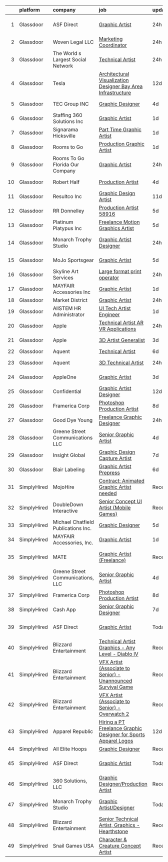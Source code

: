 

|    | platform    | company                             | job                                                                                                                                                                                                                                                                                                                                                                                                                                                                                                                                                                                                                                                                                                                                                                                                                                                                                                                                                                                                                                                                                                                                                                                                                                                                                                                                                                      | update_time   | location        |
|---:|:------------|:------------------------------------|:-------------------------------------------------------------------------------------------------------------------------------------------------------------------------------------------------------------------------------------------------------------------------------------------------------------------------------------------------------------------------------------------------------------------------------------------------------------------------------------------------------------------------------------------------------------------------------------------------------------------------------------------------------------------------------------------------------------------------------------------------------------------------------------------------------------------------------------------------------------------------------------------------------------------------------------------------------------------------------------------------------------------------------------------------------------------------------------------------------------------------------------------------------------------------------------------------------------------------------------------------------------------------------------------------------------------------------------------------------------------------|:--------------|:----------------|
|  1 | Glassdoor   | ASF Direct                          | [Graphic Artist](https://www.glassdoor.com/partner/jobListing.htm?pos=105&ao=1110586&s=58&guid=00000183a6fec9e684b46da9268ff0d1&src=GD_JOB_AD&t=SR&vt=w&ea=1&cs=1_3dfaecd9&cb=1664954059569&jobListingId=1008183899001&cpc=663B5FE45D73772E&jrtk=3-0-1gejftigkj47r801-1gejftih8ghr2800-70c8fcde6f4b5a01--6NYlbfkN0B3WUMrqpVxQr7h284cQhtpV-mfLRJNlRd-4gVisIvsnOA0jOtHIurJj5AaT-uMdxMfPQwIEGX3yk7rFwU7OrVG0r1TmF-jrhGMPc6sd_PYbloGRCbreJN6QjCiHohsKgin-8evedDqjWx-2lVxB-bw5Mlte1wIC6_tJDHaEaWpechvMQCPppZtUw15fbk4Kpsy3ZD57_lQCW52t27t1RBpxrFnTIPRzIpOgLC-qU5gvEpEcrRe5A7w28Krlv_JsfiqTpZz59o0bHnFtRhCzGRre346mhFj-2w-jlOXir1xnHEm4PK6V7m3Mqi7GJaT-y1FK1K-p5yN5LSpB2zoIZ7d4zVXk9ECKO4-z70OBiRphYk5IMaUkEPkXimWP6TP7NjqO2B8-EEJBKnFkgV0xBmMiUdvDRzXP6Qr5qS7wMnkTpuE5UPfHSotRFU4wAXajgmsBmc4Tl2RkMaVFFIdUukI58dKsAePty48pTm-_ngugOpwHWLTKbXAjLmuoXRygqtTxXsb_VAW8g%3D%3D)                                                                                                                                                                                                                                                                                                                                                                                                                                                                                                    | 24h           | San Antonio, TX |
|  2 | Glassdoor   | Woven Legal  LLC                    | [Marketing Coordinator](https://www.glassdoor.com/partner/jobListing.htm?pos=125&ao=1110586&s=58&guid=00000183a6fec9e684b46da9268ff0d1&src=GD_JOB_AD&t=SR&vt=w&ea=1&cs=1_05e25bd0&cb=1664954059572&jobListingId=1008183883059&cpc=F5E96E35A1725171&jrtk=3-0-1gejftigkj47r801-1gejftih8ghr2800-df4b14a9f8ee02f6--6NYlbfkN0Cqey_52ZX9mDlCjhT_7KbBsdfdf19mP3RucWvabxTDZ_qFyaxpAgp1nkIVNUxWnv1lfHPQGzGl5DogKLjBa7cdbp9C-WDOpA7v5JoQjbCVdxKJx2L201Wasg0gsU11GMkwlET3CIIIcvutvt1vyYLjpja709lVDdRL4ehZdJ3VRYMDhvkTPwJr_GDmf0ocyWPD0ZpoYpv1AzHr3xKp8x2jEzxM0_9kWzHVDzLDuvUAAvQRxPL5MXZBL5W8ybw6WvBWxsbWRCH3mPu_XP_cPepMey6gwocHbqgv4luzoWWPyTfuAjZGsUuoEOH9wiZy1J-pZV1b-dY1IkWzVX5IBdwnml0TdnTcNyQCRX9ajEhyMWQIMrYCiGTVHf30y6tgoMEZuPmi89N-2XbRfKydIIDmz-QmkpJInl2xoirNUV5oxHHOsbECdzheIWu1bpzu0XshHoXBx6VcyGH5dtAXj6YaEKBm_SuX5b1gdQVAF-Ms_vQuHA82kxssGXmHuWewBiU9W_BPRKm-1Q%3D%3D)                                                                                                                                                                                                                                                                                                                                                                                                                                                                                             | 24h           | Remote          |
|  3 | Glassdoor   | The World s Largest Social Network  | [Technical Artist](https://www.glassdoor.com/partner/jobListing.htm?pos=122&ao=1110586&s=58&guid=00000183a6fec9e684b46da9268ff0d1&src=GD_JOB_AD&t=SR&vt=w&ea=1&cs=1_0c6fdaf7&cb=1664954059571&jobListingId=1008184893862&cpc=C891152315FA1AD8&jrtk=3-0-1gejftigkj47r801-1gejftih8ghr2800-e766271ad53c66a9--6NYlbfkN0DSgjPPcnEdvoK3uuxfISLALE6pB1FR7YSHOr_tSg5_QGIhoz_2VqUepdcKLBLI_zQShar7STHCa5T2pCEF04L5_cA1jEOPmhMBNRgWaV63LG64z0BgXmLkod-WeVhN0-QshWNPts4qD4v0z9ZCgjgy_7H5nZZlBDGqh7xZWVnG9iWUf5YD5XCmi2t2uSU5mHV0UmPUmoweWUzM8EFND4b9AAXRhglYrOy0qfwvMLfNmFAbfJbA5lfmkz_bXDJKhAVTPfQLT9_xkw9qzXSDcOP45OdfNh4Ccj6-mZTBNZTdmBY5OfbTxcJJwRiBoZnkTIXN0dHNk4n0jjtbIaXWH-G7GATsItuDIyAPiUHlTSjT9t4WTF_bHCtrMakKPuYCQqyMw2s0ZC9bcciv-rp_FHyuxCNxSbLkltgqLiYGdxhdauttyWPSZA04C-SrMHHQ5_wZgeH5TKZyaVygNAvz9TQswEyi1Mk753g4ZFDDnlqulrYICLyrZds3GpKLmwHgROBkt_4uSGgrTrZEy54kkQLUo9lQdP9MNJmuMPt9Yx-4G-tD0IXZJS1nVXAu06wLfxTgHqdpFuQWmRyZvy8wi33TdXYZ1X36V8o%3D)                                                                                                                                                                                                                                                                                                                                                                                                                | 24h           | San Diego, CA   |
|  4 | Glassdoor   | Tesla                               | [Architectural Visualization Designer  Bay Area Infrastructure](https://www.glassdoor.com/partner/jobListing.htm?pos=123&ao=1110586&s=58&guid=00000183a6fec9e684b46da9268ff0d1&src=GD_JOB_AD&t=SR&vt=w&cs=1_ce6d7884&cb=1664954059571&jobListingId=1008157424103&cpc=9908D8D4413DBB8A&jrtk=3-0-1gejftigkj47r801-1gejftih8ghr2800-c00e3ce54c079d87--6NYlbfkN0BkX03mv_qGbDFMol2YHqLRvzzvm2LmpzMO_FcYL_FtJlnJTzsjtFTdelRG5HbGrIfKuF7l_SRluDws8697LYRRPx4MMFF7B7pwyjHfCpqmLzDqtWZBv9sBU-l4VTomUZzFVEn3FD13pc01LVCjOXxofHXMT-b-Wgq_cKBdsuUzgpMuWoGRhGtiOoikzdh5aklKLmDfshEYQN1qIRaf-x67W8GpZcTiJlVzHDblkDFgcaXppoZBKlHA2B7xmxungURa9UemfuhyzG-ieKYDXxdPar4K7Bh_uJqRKhZsoUEvzRH1vTYloTYCz1K5BJqnm6Y5QZOp70gszkR5xzeb-Fby-MY1A2gqfP9DiXIg7Dsq27uor0oVxZCH-Ik_3jxhtTbkTxXgMWbdyasM4T5_g9vRM2BPJ1TloWO4WAEzjCnhpyFYdslhGtdVTLreDBnZlZDFnJGsMLqUW9obI2rfj6x7UOhIEPG1sdyqehNUuFupaS0wgwUSrfcYswb5D5hoYzFy5B7P6aRI5oPrQJikDdBFhXL_gdpXG9o%3D)                                                                                                                                                                                                                                                                                                                                                                                                                                        | 12d           | Fremont, CA     |
|  5 | Glassdoor   | TEC Group INC                       | [Graphic Designer](https://www.glassdoor.com/partner/jobListing.htm?pos=129&ao=1110586&s=58&guid=00000183a6fec9e684b46da9268ff0d1&src=GD_JOB_AD&t=SR&vt=w&ea=1&cs=1_99033775&cb=1664954059572&jobListingId=1008175110136&cpc=6FC5BA77C9A4CD78&jrtk=3-0-1gejftigkj47r801-1gejftih8ghr2800-167c92cd2bd71817--6NYlbfkN0B8vS6bc36DTHGspma0udV7AmwBIJajZEXkYJEux8KgPmqjBA99AH3tqvDFkChi23cMefmQLGy8bTdH3XAIf3S0qdeDrrKlE42T3xE8KNwQYv7TKuhjwrjzGFtarrlifvo1BLzWG4pjj0zftSiFVnqYlxxZh2U1SpdB9H57yT8mmP1uu3nUnt05Wu7Kd3UCULUyPwxGP73p7UnaY8uy2WhwcjjBt8VYsJksYSKko-9x78Z7T3AHwGFcs1Y7TLOXQ2odCLGrSt3Qm5IGrco6Pghr5WGFC_uVPpVBEN6yLTVNGjqK8Zv1uN3CDkbCFmLVU7TM52Ag46P29Aw-f6xNACvDlFWtoAdyKww03gAVAURljRnIw2EXdhAevqbx1baqWPS3tj4v8nEq3GlR6Wx1ZsPgvk0G8N1_ixDYTrNLpFmNhl6IORlUNzcD-VfAgq2EANWGl45EiCmVnjWOKuu45lmNiI9Z4t9N8U-uUmuh3qk9yaDU5-BVdxBnPzpJOa37C3zST_p0wJvtYw%3D%3D)                                                                                                                                                                                                                                                                                                                                                                                                                                                                                                  | 4d            | Fontana, CA     |
|  6 | Glassdoor   | Staffing 360 Solutions  Inc         | [Graphic Artist](https://www.glassdoor.com/partner/jobListing.htm?pos=117&ao=1110586&s=58&guid=00000183a6fec9e684b46da9268ff0d1&src=GD_JOB_AD&t=SR&vt=w&ea=1&cs=1_a5d9d454&cb=1664954059570&jobListingId=1008181301631&cpc=84DBBAA61F05C438&jrtk=3-0-1gejftigkj47r801-1gejftih8ghr2800-22076cfbb541df4d--6NYlbfkN0D2oPcu62nCOEusvX-PkQ72CJmgvRX8N0x0rMs1pP2tocRvMJyW1-lfB7fZ229z6PIUZSdOvVjw8zyioggcLcdSSoIRdFpQKITBIqQfk-spD3xO_4pbX7XbK6lITXeRHKwnzWgJu_Qa0X7IDEi1xvkG6TxGjCgN4kovgP6qoVDpLvvIZczsgV5yMT8SZDrjRUzPWDMjTAMXzoV3aqrYLoMc09mWtkCalHgFYZeB2nY7K5eHIVLp3hUWj17V-zCT3mttL2cg7ym7kIjmMeAVWbNyXlI4zPtG4JChn_aFM53BIqCtAjVPUkSU9ShrhPim0rH1bcF1n_qlwJsbOvI8dO1zViSRylsURWhMs7SLNnSLkzrXZJNVUkH1HdqykQD207efWnNugAFmqwQOp7J8oiE__z82_FIgXJsac3vGAng5IPxO2XACU7rMLE5Igy1JNCI1Fns46gwHQ8xlSzsFd5W2fdfUyTyDL2h06uQWnA4VcAvKhQGiGs4DXIZvtXsSEkIn9liJF6FHE_l8Yzjrclbd)                                                                                                                                                                                                                                                                                                                                                                                                                                                                                                | 1d            | Lincoln, RI     |
|  7 | Glassdoor   | Signarama Hicksville                | [Part Time Graphic Artist](https://www.glassdoor.com/partner/jobListing.htm?pos=102&ao=1110586&s=58&guid=00000183a6fec9e684b46da9268ff0d1&src=GD_JOB_AD&t=SR&vt=w&ea=1&cs=1_2f7e90e8&cb=1664954059568&jobListingId=1008181016074&cpc=F583A5AE0DDDFE3A&jrtk=3-0-1gejftigkj47r801-1gejftih8ghr2800-3d3d56c3bb8cead4--6NYlbfkN0Bo5RQ7tV9DiW7-j9DnWDY0GBuCBJ1F5ZnXztx0fSyiUc0KGsXPg7QBUdYcByTsUGHy2L_bb92-MMvkG9cKEWaOodkTD9C6Drsux-EZta2KIY0bDPlTZDhCoELpPNvD9E0hUqatgOQegjjltGf2xU9BDccPVth7flE1VPPcGTubwqp-X38xt6t_z2xL4Vic-rn5wj_s9N1u8Nmax0emi-B6h2u9_BjfqAHaQIZFddA71obxy4JlCNQt9UzG_TmivIggBHgX5rAaCW3Jn0u56mWubl3YElaT_cxnJTXUgpRMQKrgF70hNFuSh_2Xrqzc-rGi38uW-lRRSEqAJRDuMgVQxVsd0EAE58Q9FDSVua1GHwD-0cfIhGfte6CCqoa1ygh1dMS4eMMoIlNRQ_pwMvv3jXm-GcpF3kGj_hp8KCZ1sNGw-Q8CALzw0xfVg1H-XtiVXchNAHjnQtjQ7hV9rU1ED3OVkCXkJJ8m-qMHVyUcMJZExaS3-SwZC5otKUHtb3q3xJCDoObL0w%3D%3D)                                                                                                                                                                                                                                                                                                                                                                                                                                                                                          | 1d            | Hicksville, NY  |
|  8 | Glassdoor   | Rooms to Go                         | [Production Graphic Artist](https://www.glassdoor.com/partner/jobListing.htm?pos=120&ao=1110586&s=58&guid=00000183a6fec9e684b46da9268ff0d1&src=GD_JOB_AD&t=SR&vt=w&ea=1&cs=1_d6789eda&cb=1664954059571&jobListingId=1008181093755&cpc=C4A69CCDBB3B9599&jrtk=3-0-1gejftigkj47r801-1gejftih8ghr2800-3a28332281fac719--6NYlbfkN0DQkrWslipYdAKKBYyyAy12PZe5Qif844XZvzAwxKbcyIRxhdHaqMzJraSVoY3LdvZ_AhdkhesWRT7PqjuNncnk7yl6KMhiqvu0DegT9Mwqrw3cBZqu3yT6HlVub3RtYptzg9J4dJxOKeRv585h5OgYBoNZtb-cUegSclZ443sySExb_pD6M-TthLwcXWSRwMbL9uG6CuXIxiTsrTkkD4aw3wYeU-IelCCdP7BSQVZKH2oXD1HqggH2fNt2--_sOYjql2YpOkmwmrWQJnPiVZPlUMr5oFdVpVyUJbZ8w-dli6QHGDdf1TNs7CnbMWXiF8-mFaZkEDhfZSIR2sjta6M_S2Hk1LOGTp1Iq9ws0Sjb_p-i5r1KMqLIFdO7RwEUTttRlmKlAljpXEdoPZjOA-iwPu3Lo96mpxIYy3U8_H64n_61mSUIv3PkEH-R2xd2yw7ftpFUnFhC5CSC049t8nKaXFrUzPD90fkd6FFnVxcwPWh-G3cP3IY3G39gxn5Z6cVY68FZZqjDmUSjzoTk0iheYIVQg1rk96g2IYpS48uOy_TFgLRvapRV)                                                                                                                                                                                                                                                                                                                                                                                                                                                     | 1d            | Arlington, TX   |
|  9 | Glassdoor   | Rooms To Go Florida   Our Company   | [Graphic Artist](https://www.glassdoor.com/partner/jobListing.htm?pos=113&ao=1110586&s=58&guid=00000183a6fec9e684b46da9268ff0d1&src=GD_JOB_AD&t=SR&vt=w&ea=1&cs=1_50a252f1&cb=1664954059570&jobListingId=1008183021809&cpc=9908D8D4413DBB8A&jrtk=3-0-1gejftigkj47r801-1gejftih8ghr2800-01fed1dcf552319b--6NYlbfkN0DSHxNU07szfoBn0O0zD08xi_z2Ox9vX6eLXGJ8uVi1TRodfPqz19IYUbV9mCuayObzhu3NlnGe67EfbSdUfVU6nV-purYSdgjJR52-8YxC9kgKN0tX_flhC2FOjkvkhJxdx4lTPKYHvRmGYgCd2oAEMnFclUrGjqoB6G23TXG99IATySl0wprhHd4UWn9F9GLlbYcxs7TQpAyHZKiVkkgGPCF2VR4OSJp59HGIoDsAA8xSjqfOTgz27kkoeSyc0gA82-Bl2ikM7uBIVLV6A2EiPTs8pJWNxiaSaxu0YgUYzOk57DrV0HkkviduzpYSbJ8K0HEDkiNiuy2pP4o7ZZXT42TP9oQKYfO5BGaPM9WGHc_uVbtgvXngyXlyPk44RZZu1qeHjq-qO615hHyHg3ar5TgsiM8q_vOX9wZThKnz3LuYfnDXS5QwUvRMJmWQ_DorjRhk0sq2nCYP0xjVum-rAAHMT2JuIWE77CIsSfS0DxcoD14qdrm3ml5MrNRcNGB9E7FNpW3HhElKdh96WZBm)                                                                                                                                                                                                                                                                                                                                                                                                                                                                                                | 24h           | Arlington, TX   |
| 10 | Glassdoor   | Robert Half                         | [Production Artist](https://www.glassdoor.com/partner/jobListing.htm?pos=127&ao=1110586&s=58&guid=00000183a6fec9e684b46da9268ff0d1&src=GD_JOB_AD&t=SR&vt=w&ea=1&cs=1_aab47ae1&cb=1664954059572&jobListingId=1008174960427&cpc=3DB599BF2F4828F0&jrtk=3-0-1gejftigkj47r801-1gejftih8ghr2800-d41d3ebc8835de54--6NYlbfkN0CpzDdaQkua3np5pkmj49lKioZwmwxQ-yx5plwbYmV_M2CLBDBrPEXoXkIUtnH_BUdWURduWc5yCUj4mYIULKBOdS30AUZdje_R0dcO31KPexb85VsfSZfqLLZ1F7VW4DYKyNm5_WiFQs6f3xnSMgxidliHo2nBV_PLDmkfGFybXfLP3k1rjcgT8HytdZCmMq8exqEtnTAf3vBeeooaMB4GL_MfuHYpriQIUQla0Hd98SorH5rqlQN5TtNoVvFHaIHMMIO13xLEK2B3eqz3o2YdZ3f74icvhiu1BurbK0t-NCyFWh5TRTmpWUIrMcsBKPBqozD5jM8EgSARO7hjM2NIKYoq-ZsjwnKLz5LKJkImiEumWqNa4g4JumlJ5JYFMmKp13IoAO-13mWLoIyC3oF5yZihsLBja18Kizwbv_0WKDIFV9DUcUIH8YttsPWxgoZ9ffYLIK-ni1uD84fjrNE4oH3jqpcoQ7jcE4iSDx4WzIzB7JfyonooCvEblRa4Tl5uPFyXK9lJBM0AYPoJf8SP0b2b475rBQ4pbwzZxtXUROUZHQyzuhz3irRx7Ex3r1M%3D)                                                                                                                                                                                                                                                                                                                                                                                                                                               | 4d            | Burlington, NC  |
| 11 | Glassdoor   | Resultco  Inc                       | [Graphic Design Artist](https://www.glassdoor.com/partner/jobListing.htm?pos=103&ao=1110586&s=58&guid=00000183a6fec9e684b46da9268ff0d1&src=GD_JOB_AD&t=SR&vt=w&ea=1&cs=1_1c65121f&cb=1664954059568&jobListingId=1008158763572&cpc=786328B4A40DC555&jrtk=3-0-1gejftigkj47r801-1gejftih8ghr2800-15b7f6576225facb--6NYlbfkN0DeQGf4AmRrHPxvCZ-7rfCoEZ6TCTj4B1dx3K1REUlgSnB9core8ecicae8SUtyUdSKiVld7nMtvRBR897SQfY4gVUnjHmtnEbSlX65Z2vGizsHrr6BI2qCNxJWbO9sLBnePA7D67Oqowp0gDkhbVv2OfwZYTj-wcoae2h487PkkJpYT7VofTqiKpnJhjuMLYqOWNWVRjVfeKBBV-mUVeN92VNVgMOW-lON-dzkLlD114_xlpBsfk4ioCrjHAIbPQhgfHC7yJww0KT96TzcC5eCoxu9tcm6VF54zCsLQV7RuP1axMWQFjI0q1y4amhFxFxq4GzHALIoBbkiL-WvEsRly3cuXMHSRmYEsUYBIuuwngy6U-P_NtHmBq7Iv3-9sz4cc4i9WbAbOJrJwt0YQ-InSWDwI-fuW9jrVdmBpBn4ZlhpqA-13tbKO0hammwCqYXSZAiX9vLlIpbnTTCiP3BY55ikPJlKBY42igA1yCy2zQrUmI6pVEO47h_hbGNKuRkpKhlTO3srKQijdSzng01H)                                                                                                                                                                                                                                                                                                                                                                                                                                                                                         | 11d           | Novi, MI        |
| 12 | Glassdoor   | RR Donnelley                        | [Production Artist   58916](https://www.glassdoor.com/partner/jobListing.htm?pos=121&ao=1110586&s=58&guid=00000183a6fec9e684b46da9268ff0d1&src=GD_JOB_AD&t=SR&vt=w&ea=1&cs=1_ee9da689&cb=1664954059571&jobListingId=1008171589945&cpc=56C4EA4A1A191A49&jrtk=3-0-1gejftigkj47r801-1gejftih8ghr2800-14b40de6b16644d9--6NYlbfkN0AD6XRjWzGsYkgq3cP_nmG8Ct3d_1eRbAqPP9NkOlY20LIafsXd39kZCKTtq2QNTOXeCfxNm7I1tvuLohw5tekycXEm8bbs9E8AkgQP5fHA50tNmXTVIqt9uMKLfQnN8emmnRPc5vy0F3fIuExCvuu2tKpfqzAwY_FZOB9YYMjUl2YDLymGbVSWoNVzMkrxy810NjF0XyfD_v_lQJVhgXXvWE_CRxowT-jB-VXMR5SZSyvmGBpLX7LFR8UaxptZvpkc6Tq9fRNcDA2oBpS5-6-obPQ8Ndx1WXUFTXn0zu1uvASOhGf7YtgZJ-VCsozlEAsXmQASu8ioqpqi3THQNhpmifqFcV1t3g1VE9rE106in37O2veN-3vUww_9Yv_zSCEceHTAyftQAYWf_NTLtiocsQDN0IYd6fbMuGj1kP0BR9AJdxWLbp2VVNtBmPPyE9Q6hL-427KNGEd8ZaxqVNz8xziDAlDQcCtEzWjko5yEw-65HAgfjkfBZ-4ADWlMaHhNXhFXgH4VLg%3D%3D)                                                                                                                                                                                                                                                                                                                                                                                                                                                                                         | 5d            | Southfield, MI  |
| 13 | Glassdoor   | Platinum Platypus Inc               | [Freelance Motion Graphics Artist](https://www.glassdoor.com/partner/jobListing.htm?pos=107&ao=1110586&s=58&guid=00000183a6fec9e684b46da9268ff0d1&src=GD_JOB_AD&t=SR&vt=w&ea=1&cs=1_2845fd76&cb=1664954059569&jobListingId=1008171047992&cpc=83630893E902B957&jrtk=3-0-1gejftigkj47r801-1gejftih8ghr2800-4e579694eb9d841e--6NYlbfkN0ChNQrbBQP-yodhqf6oFdODMgFeboQaGB94W3mDVh_v5x-hYDho02ZcVcPtC89B2HXFnmbOmiCLo-qlftHgzMlQxafYUzi-3pa-D1nRc8TrIKwMVnzL_1tqqjq9jt0dkvTmLSLm_VOvdTPmOCP7k5KC8o04Cw788A2QpWSb1OR_vHsma6G30YGMOjImRijYKEwIpxeAaxiQceIaeR2Pg_stGo5MFXPG5k7iRs38odx2JzGgvDkMHAUQcWBQKgszK73pjlkm_eqlCaJHklGvY59lsAa5Gaye_gOf3HVwnhz8YGS0w6eXPIoXaLqpbDOfBMIO6Dl_6n6lE2w2dBJk7Dd2aGvmaXT17LCOkK_u8lacZ6_9QAWnojtvG-lwX1XLW7Gp8dEL0tWm8gcnW3WadDcC0qvX1pV-UkE99mUqQCkCnBiBEjDVK0LsCuoEF3f-qTZzAWDa1MNCCTeB1StMMU4yldI6JBBPBKsAyv9MS7QvqnsSom6d5KBsmLg0lJ_miovxAUm-ov48jHqjGiv5pQri)                                                                                                                                                                                                                                                                                                                                                                                                                                                                              | 5d            | Bethpage, NY    |
| 14 | Glassdoor   | Monarch Trophy Studio               | [Graphic Artist Designer](https://www.glassdoor.com/partner/jobListing.htm?pos=114&ao=1110586&s=58&guid=00000183a6fec9e684b46da9268ff0d1&src=GD_JOB_AD&t=SR&vt=w&ea=1&cs=1_224dd8c3&cb=1664954059570&jobListingId=1008183420318&cpc=632C08DE5A4EA969&jrtk=3-0-1gejftigkj47r801-1gejftih8ghr2800-2d639dbe47735f02--6NYlbfkN0CtwOkgDuej6vPfWODMxjOIyNEohQmdYMppGq8y8dOpBv5VZEYPHRjtvMlb6aCqC1U-xHFijszQJz2WLqRnnDhfaBYUVlPPfVvrEcS7WFCh3iUItyIepOLuX7abEQcdgSzx1O3v3oTvVFNf3RoDVC2VmLV_tT3N7LtUrVf-cBNYMPxsInTCG2SG9zHTw2Eh7eJWGujvH_SbNieOjjTSR06BsHrXihbrEcRs1uCC58LpNJpjIRqdiPeQ7CtsqV2AaYF81LXU2FtnaJDU2BftbaS73w8ga072bTpQ3xe7Wxw69rd45HV_okUjxVL1CGbTwddJtuoP-fkOtchqjtacCCeSgU-sWOF9Ze-STcyonaeLF7qUbvOfYbfNQ-NPIo_ndCrD6TCMqw3RYq6ouxAt6Kd6spt-_mmuf7TImHZgozRwV4wPSLTB3pkfqFCBwKa9IAhhn-qGKctr1uVyL6X5J0IU364kYrehkPYMghAK4lseZfCFKBrNlPWDydrF-0Xo5iGK1FWKSHEhVA%3D%3D)                                                                                                                                                                                                                                                                                                                                                                                                                                                                                           | 24h           | San Antonio, TX |
| 15 | Glassdoor   | MoJo Sportsgear                     | [Graphic Artist](https://www.glassdoor.com/partner/jobListing.htm?pos=104&ao=1110586&s=58&guid=00000183a6fec9e684b46da9268ff0d1&src=GD_JOB_AD&t=SR&vt=w&ea=1&cs=1_f54bc465&cb=1664954059569&jobListingId=1008171512400&cpc=CE83898D3A5B2434&jrtk=3-0-1gejftigkj47r801-1gejftih8ghr2800-1f00c6af5be35ed5--6NYlbfkN0DLWr0FuvwmpNY589ecXM0wpB-l41nBtAe9mv-PvJGiqQM4HdeWJsAog3PQh3z0yuhy_Mqf_0eMRTqhm8q8fh-QeCaySDe5u-gwlX1cGJcKspCcvEhx5VtENl3hT1szZMMr6mZOCo_qC0m76Vb_RG8Ig-Ieexn74v70IthqcMJZ983OaBp9vGEtF4KOafGRwxBCqMhQ5qSwdh5n_ZfCJfOnbOvyBkrN5FLyQv375eKXYXw8KaLkpDMWJLBnaAfXkXAzoeJaEciCFaz7LujTBmHgq04bZoYnz5VVBRc7NCWDwPV0nrswI5ukbPVQJXgeqnDnWVMXxyM2Jy4J3fERw6cOydIrJmwAoJeGCYIn3yj-zvzfP6vWXq1fMtvrkZ93RIiomziYm3nahqUyM15FGKNjLGHgUSkxVMzkHXtwRJpTkRwHPp0hBfWGl8qFMvw5UEwhpouLXNzZ7F-jHk_EWmCSeDTWQpOLokXmSFhb30MdUkUjVtE1MW1aLqojd1OI_Rc%3D)                                                                                                                                                                                                                                                                                                                                                                                                                                                                                                                  | 5d            | Columbus, OH    |
| 16 | Glassdoor   | Skyline Art Services                | [Large format print operator](https://www.glassdoor.com/partner/jobListing.htm?pos=115&ao=1110586&s=58&guid=00000183a6fec9e684b46da9268ff0d1&src=GD_JOB_AD&t=SR&vt=w&ea=1&cs=1_1ad0823e&cb=1664954059570&jobListingId=1008183220870&cpc=D2F1DE17EE1F43B9&jrtk=3-0-1gejftigkj47r801-1gejftih8ghr2800-88bcc050a36987ec--6NYlbfkN0CHpSnjIPxMtekS58WZl5Olhjo2iWL5RjE_Boe0ccr3FmbkX56I5-MheGleegyUvDyiWmuFv_zPOLbxjzQVj5DxSB2ISlK4AobQw3d3iAyFdRHcS7A3e5SWIbsJQN_iseyQJ8Ufsf4RRty9ErA97FlKZ--tHN9M_y787YrGqZul_uKA_jefAeEHAkzchS_o9Efq0sQqJwsNxERIVU6gJ4R4ZkvOTbovmK0MsmuXV7QXycJMqGWvvnR9iHxx9wkc9WpVOrkhc6fUuQuoMWqOUDgGSolxsJsaSzyUERAySlMb31E07z4ai0ntprLM3vllBAwH5nWkRWqxpNwsBvRLK4Z4Sztx1UvwGV6dMD_btD5LMM8f8_AWbeg56BA9-WHN_bgr9jPeBjrIdnjsMITTK924trtzHD_R-HNle5wTW9XmH5Twbj1Yw9Daaxk20vpreDckOhTUx78FaYb7poKG8N4tw_z4QNa9UOqsBPwe7XSY_hPDBW8VHB3XbAM9YHfH1jq_tqGZkMWOOw%3D%3D)                                                                                                                                                                                                                                                                                                                                                                                                                                                                                       | 24h           | Houston, TX     |
| 17 | Glassdoor   | MAYFAIR Accessories  Inc            | [Graphic Artist](https://www.glassdoor.com/partner/jobListing.htm?pos=101&ao=1110586&s=58&guid=00000183a6fec9e684b46da9268ff0d1&src=GD_JOB_AD&t=SR&vt=w&ea=1&cs=1_7dcf03c9&cb=1664954059568&jobListingId=1008181117338&cpc=654405A9B1E0A9F5&jrtk=3-0-1gejftigkj47r801-1gejftih8ghr2800-fa815768cb7a39be--6NYlbfkN0A6Q9TAVR90JFdSY_inyQb0mWvPUScUXIKLSaWBpyLOil7JHtgFF1kxGtorH7PKmv6s6GNCckpvAlioVjdzVVME7q4Ql328XZxyJEx6UHXo8WhG8YePZYKjyRwi5khE41AoCy90MsxhBRSxW9NocJ749WlNAnoQ37h-c8kDYaGF-Qdcmadrx8lt10bK5IGODq3GjAa1GHOE5NLV79ObnnUtkG1qFqmHYjT50GbgGktPzxor4zB4S7QIUHT_GizHfxjwoJVOyJP8wSWigEZcvLAhKdxegVL0snA6qBS5DAnRtIJYETIDfeANdquttHRakNIlfqt_ar1l2_0vj_kkqdqzkRz5y3hmo82t-5rLLDLI2yc8gSMr5aYan_Ww0UCoDoK9utaw1eTiacguI2IggCS53FGrRYFYPeRRqmEfS1zHUFPBTg5YHXXhMyiykh37Zqf2QCgmzo80lrszW-1E-V2JDGRREYnigdmEPBFWJSljBI75tulP7JCd)                                                                                                                                                                                                                                                                                                                                                                                                                                                                                                                                | 1d            | Michigan        |
| 18 | Glassdoor   | Market District                     | [Graphic Artist](https://www.glassdoor.com/partner/jobListing.htm?pos=112&ao=1110586&s=58&guid=00000183a6fec9e684b46da9268ff0d1&src=GD_JOB_AD&t=SR&vt=w&cs=1_90c104a4&cb=1664954059569&jobListingId=1008184800522&cpc=1120CD366D53BFD9&jrtk=3-0-1gejftigkj47r801-1gejftih8ghr2800-6b05a819a6323959--6NYlbfkN0B9Z5kUrYpJSl1jY-NmjPX7HlwbyZlOtE5lNuYxyWYp6_Kd1vY09tdQW75rfJYrLmtFbr0fdHEPktZg2dV2njhLiHj4K_aaWQRJxbVNtFwXDOZQZuCQysli_OoA8Ap98hTeV9kufjdZrnT--h18orp1S3rw7qVwuJQTqGbNBzh4zzQALjiH51xjiI3qq9pQcFECQMTUMFQLMvPTgMS15m5heLopAKmoQOjSKW51y9ziEkOj7KNtXz716rWfj0rVP06J-SMnc2AFoYCMdOJWvfD2WkUuBp8aasrKbdXE3HuyjfXyZ_YAaOXGt7geKj5PxfaaUNEldrRY16PRQuBAYmWP0E0lWOJS-RCOpAAVAEnuX97GgV1vDGPrFV3bkdulcdHG2baYIbEhMbb_Tjh3SFho8qwdp0Kbwyo29c_u0shsY4fgb58Xspw-idO_O3CQItfd0QwbGzBq7yQWvbDt1HxKeNuGnzrNGsRWh2qn_KJhiZIp_or49UoDvI6xONqoPlA%3D)                                                                                                                                                                                                                                                                                                                                                                                                                                                                                                                       | 24h           | Export, PA      |
| 19 | Glassdoor   | AllSTEM   HR Administrator          | [UI Tech Artist Engineer](https://www.glassdoor.com/partner/jobListing.htm?pos=118&ao=1110586&s=58&guid=00000183a6fec9e684b46da9268ff0d1&src=GD_JOB_AD&t=SR&vt=w&ea=1&cs=1_6888a79c&cb=1664954059571&jobListingId=1008180858249&cpc=81AAE51C33FDE227&jrtk=3-0-1gejftigkj47r801-1gejftih8ghr2800-620147743c7dd2bd--6NYlbfkN0AiZrMnqxUjvkrH1BfCsd59OntStyTxBw0I9DVEtrwMU7oHuTjaKf6QuHiCQ6W6q7m5zj-jKx3R8Aazmb0HplWD1bITnAv-DBCRmJ4JvACF_33bhxLGF2bCqFIa2ZvC9Ce0tsbK09rsM63BAZyjRPVessShNcKNVfwT95Fz3fPXT-HU-oZh4HHwXymnD9K6IYifGJ1eUwW9EdYIwlOvbsSCnVb0kD4cA58dzodrrXjNS4VZtdyWfPq_7oX2jDnz_e4tvB0qYZY9v6vaLjm6C5WsvvIz-bSzBC7ryyGkH2lyQdpSmj1bxkh5aOTJJeIAAWCjBr3B_pRQ4VYQAqq7Y33lc3TG3nee4beXuQd6Sksu08Rma6Qe1tMZanimqUkEEpPb3g22AUsGT1gsaPWQpjIIIdVHHLVZatttacMjh14konh8lfBLQMU0GZHMRGxGEyp7gwW82s2wjn3BiLPO277yMNrCPK9qr1PxSQjpyFkEzU9aTh-tTT_t7sCSvkHS4wZ-LUFCJjgC1PFOu0ItMZQi)                                                                                                                                                                                                                                                                                                                                                                                                                                                                                       | 1d            | Remote          |
| 20 | Glassdoor   | Apple                               | [Technical Artist  AR VR Applications](https://www.glassdoor.com/partner/jobListing.htm?pos=119&ao=1110586&s=58&guid=00000183a6fec9e684b46da9268ff0d1&src=GD_JOB_AD&t=SR&vt=w&cs=1_dcdbe50b&cb=1664954059571&jobListingId=1008185057645&cpc=AC285F3A3ECA6BB0&jrtk=3-0-1gejftigkj47r801-1gejftih8ghr2800-a6a60e8cfda366ba--6NYlbfkN0BvKrLyj5gPmtZO9T8euul8TCxuuKNOtzRJOomxnwSEodTz2Bc-sPZl29JElYHfcoRygerJUdqy5NBwWZySnTgjJC_-2myRcKChNvXu36G7r7xN6qSEA978ytE81yRerQcZVG0FWAUPeNng6LU2-VDaHpGkyYrogZvCOdxQg-u_ZYmVzmAJPUUb9nkO7xavMKGjfUuo8SIy1_tTUx8-1r6dCtH3q6qlWXWu-N80KgvlKlijNtPqv1jcaiTc1Q9Ez0bXyyQaK2IrNMi00ktTFurQXpRv97HQ2d63R8a46pqDX4C7TbmVlPfXrDF81IKl9sQT0M2JEPMZZ-3Te9HEXTaTCgbbWQWBplcZUfFSzy1JcY4KX-7vQt3vILRxGB6WM3VcPN4Jc3dOIuNNhUA5tMSROikf5ArziKjzr5DufPZkD01YoYyBrqRdtzywmkDyUIvjHH4f7kHoEIxujU1oL7MQgqNw4zK_CIE1Or4X1M8RKPTBpK6ETTvbloxacgd-yWVoQWN0gFq7OyDQsbVTjMP8gghW4_yssI1w5Q5J_hPmGet9_IgUZEkJuGQVnYoQQ6_l6t2Ob8vDp5qPRP5AGaU6sPkF_hbC52WfTQNPrMSKCTyXLjyqAqCo_2s1n2nHQI1fU7H_G2OiEBiDn--vHCOK9dx2_ZglEbRFqLpQJjjTzXHJITObwnzkQjWi5sUfuuGgqHJQDfkHbYUXgcs0jIzQ34JrFI0EzMdtCOBYAURow-oKlVDA11xHJuFhZS--amJSF4-Ap6JwGiMbHJg8isTM0caNuzg4KUXkXEGwTHoS20jGCzli3Cfvibd-KLVyUQGEbed6cblIUhHzc4kED9FJfg9J0KsrXFjY0frwmrU0bBr35G6EZw5cXv2VpQzhZWobO6MMMSCCPZpoq2RY5sIn923txXiJsAgWOL7LB-mKFYvgSqFuvC2oL1qsKAKzw6Y3Mx--Pd941PUbE532BbuerUFvnDWe5Fs%3D) | 24h           | Culver City, CA |
| 21 | Glassdoor   | Apple                               | [3D Artist Generalist](https://www.glassdoor.com/partner/jobListing.htm?pos=110&ao=1110586&s=58&guid=00000183a6fec9e684b46da9268ff0d1&src=GD_JOB_AD&t=SR&vt=w&cs=1_0295cea6&cb=1664954059569&jobListingId=1008177574331&cpc=8795CF9063CD573D&jrtk=3-0-1gejftigkj47r801-1gejftih8ghr2800-503500fdf969d660--6NYlbfkN0BvKrLyj5gPmtZO9T8euul8TCxuuKNOtzRJOomxnwSEodTz2Bc-sPZlt2Zgji_QUXEwu2MxLzGEyWzGzug1i3NeQ4C6SDz2DbqaTZzA19yk9hH-g0uVeze-l3zmJh48NP--VhLNFNP8-XvSoZe8VXphJgkqHlBFrSxOOCRxh5S63Un2PYpXpD7yPJ35jIiDrnyRauB3PtMzpDwN0Y5b9mW-ayGExAorgSS5qQaFI9w9Pm23Gi0pSe5vkYkEDnCfPsPCCqKbeVEK3tXei6K97FOBDL3DZkdPrHtjyvscJ5_eeSZN56Y-PjRYSNMtrXUt2iOY_UL_84ECDnMpU0onjXz-Z5yQHqaYj8RQ20V5MI4FJvQS1Ljns0KQBIhOOp866K3xm5_eg-69Zv4DIqbqABDnSs68dy6DFXAOZ5ScijYH6VCBlEkRE8mzO1gJhi9PZEgKMYVjO11E92PwT-G5NboXa6cylcMcoPv0J6EqLbB9GT00F1kU_8z6k_Le6PiyoZaEPMH-FUk8RDFIoljpkoogbaEQ9DMWdZm7X-pASEEXFPpe1N5JsE6fyj-Hb_Pz7sAYU-rcHrbC-dkXpDMlbNnoUSIakD6dPiGa0teW91-yWOkCPQ63UVFytok3_5QcpQVVmB3-0oMe-DoIE7Ku9Nk9nle3zSGP2E2dC8eD5jTB_tUBEq0LWtGl3ry7_Dc6nJ1GrAAUklWWHSPG1Hfdzg95QhqcfL6pBKh_EO4QMBCHYu7GO01rOBGlXpakM52OjmT1-qBENRk9AmQHa-r1wAZJKCDVIaoaISEAncVtAEE636pVB7IX5iF3PzrRMyDH_TPcIoRqDcMGUzxOksvb3a4ZaO01L8sDdpnjuXAno_E-apijv_hCdY5WcwwzfcCe-1zTaYWMOwei84Yy7UDBuok9uMU7yGmiS5zsOQsumj3g-cr02qWUbq70DuXiScj-rnWAN4iJj6JL_w%3D%3D)                                   | 3d            | Cupertino, CA   |
| 22 | Glassdoor   | Aquent                              | [Technical Artist](https://www.glassdoor.com/partner/jobListing.htm?pos=130&ao=1110586&s=58&guid=00000183a6fec9e684b46da9268ff0d1&src=GD_JOB_AD&t=SR&vt=w&cs=1_b8a2cf68&cb=1664954059572&jobListingId=1008168379783&cpc=3BA4CE39D5B5DEF5&jrtk=3-0-1gejftigkj47r801-1gejftih8ghr2800-926aaab66e411aa1--6NYlbfkN0DMrcEu7yrtATojKJA7cEzGQ3FdRGWLh0CZQInL4ECGI9gD0Wolx9R2EDT7B77c2cSXlQKFWAVn7Z00ucck2Ys_iT3ogHOIm_a2FI1mgJXYw7TbTL28SmBQ03h52AcuMTXVGm8RCIBZ0eyXZbFGvMUwLsch95UlXtkP7PNI76TiMge2zeJvbN4oJ0KRoB-uqkErxD3uUA5AgppQbETsmERIcU6tb69Ao8Xr4qv8GzzRS99F7ZkyPPGzTW7K4IFeSWF2pADcHZjRexw_xpw5i6CkmK8S3HiaUKXaDk2fWiDVXUkePukvd81eWzOmEL1bnbkk5kxhbKBJraIw1oPp95iSe_lRawqF_qJkJUTEbLxFYms5ollPTVg2s0bdLSGjRYQw0zKkdyWLVFgtlIi2joMo4USmRHj0-XEYCiLPfkAl7m8ZLY4hRUQtzDCN1MzUndG9uvuDJwaH03ScVj-15a1Uoxu3rhiW6yw%3D)                                                                                                                                                                                                                                                                                                                                                                                                                                                                                                                                                     | 6d            | Remote          |
| 23 | Glassdoor   | Aquent                              | [3D Technical Artist](https://www.glassdoor.com/partner/jobListing.htm?pos=128&ao=1110586&s=58&guid=00000183a6fec9e684b46da9268ff0d1&src=GD_JOB_AD&t=SR&vt=w&cs=1_b51b08d8&cb=1664954059572&jobListingId=1008183714098&cpc=1CBFC3E34E2A31FF&jrtk=3-0-1gejftigkj47r801-1gejftih8ghr2800-d8e41e9ab23f102d--6NYlbfkN0DMrcEu7yrtATojKJA7cEzGQ3FdRGWLh0CZQInL4ECGI9gD0Wolx9R2v-Aex0-GK05M2bUTp71PXxAWKBuFfWnF2t9_OKs7M3WfaSdJrQO2kVHbwUqh7knQGYiTNzGqapcpjNQpJi4tLsbc0-kZZH0vXci7AgzQcZJMdXgJEfZzlsF4ipEDhETVNyEjP137EOCDAu_awjkQR6jkJl3nAumqbzArS3JOSxzMBdfgR1kBZyDfOnzNdNcLEOgHiYkOcmGuYxCFzgQOjgHUeqfvpvY5JfT7Sa8SF8klC_BzSWcPeaWVkZQV1fYSheITc7tTS6depKmxuhx3TglBf5j4CYesLgVBiMqSr5DTUAbKliQsIbg5ytGNUFTOkvAeM5_iWfKo3-8nM-vRxjRKAAdmpmiNZndVLnlep4PA848txw_XS1CHiQp6FNlmEKRs01Q4O0rFrXRkVk8Kznlz5jNuoq_C)                                                                                                                                                                                                                                                                                                                                                                                                                                                                                                                                                                | 24h           | San Bruno, CA   |
| 24 | Glassdoor   | AppleOne                            | [Graphic Artist](https://www.glassdoor.com/partner/jobListing.htm?pos=124&ao=1110586&s=58&guid=00000183a6fec9e684b46da9268ff0d1&src=GD_JOB_AD&t=SR&vt=w&ea=1&cs=1_20386ab3&cb=1664954059571&jobListingId=1008177090872&cpc=9908D8D4413DBB8A&jrtk=3-0-1gejftigkj47r801-1gejftih8ghr2800-9bc3a9fcd9d85e2f--6NYlbfkN0Akmm0SHSm6KXMG3PLe28cvsql5ALZY-VGg2iXYcU3b0_QqRwb6uEYTLIurolMOrvzVjwvofrjQQG1QRM7bs6xXJ3YnWgN3giFYKRj-P70AiQljaYbD-jXXdUH5o0LLQbVKn2yIGb2D-fEHJUj4KaFjKJwVB4J9zaXX0WfnVzFtqX6G3kUbXydqZWZ3ffGk4DyDMY0e1cNwk6eFjZrLWIhK7NZpgisI4_Oj1Khej6AUOqW4idDaRh-u7llm_EYVsRsLi8grNgDKihYLagn79t05esryFnvWIiKk-R8ZVoO0ckWRNq5OIS3xTmCiM-kPRWDQPJdCmHrxKACBlXHi-7CXyQt1wi75bI7ryXc-c1ErqDAg7_q5kqqgky0NDDxCzHRy8aS7hG95th2674wWY4ZfTgQVeNTwpUeDlsD8rCByuhTMGYuCbjo3Dug6OyNMbs3XIPwQlzC8rRzKkA_lepTm_uGEC64W-Qfc5aJoo66_sI78dfcPPWHa7Ua4bJWxQR7Ik0wPYDdgVDDfzwYhO5eYjTaquHi4Wl3c_oV2wPPT_ct6i8BUqPCmTZqZcl1q7q4owEBl20IgNXV5ne4k5OU4)                                                                                                                                                                                                                                                                                                                                                                                                                                | 3d            | Corona, CA      |
| 25 | Glassdoor   | Confidential                        | [Graphic Artist Designer](https://www.glassdoor.com/partner/jobListing.htm?pos=106&ao=1110586&s=58&guid=00000183a6fec9e684b46da9268ff0d1&src=GD_JOB_AD&t=SR&vt=w&ea=1&cs=1_f4363929&cb=1664954059569&jobListingId=1008156194254&cpc=19A63F97CDAE9B19&jrtk=3-0-1gejftigkj47r801-1gejftih8ghr2800-8d7dbfc41be50e1f--6NYlbfkN0BBApSCe8UkoDFUdPjGJGk8b0MTMAA9T7qj8oBjbEembMIyLwf-YKqO9up9wpXKSNnXrzGNUjXf4tsdZIY4mTgAiq1QlhyPt0iE1A4ZATIQpRh5o5LzcyJjSZQ88eey_msJCExHIiZ8jX2ahI0XNa-t2y8Ksug7PYdyV32Dk_vHZsKvmxw1MHSDRLtabYfy3ZfZIw9aWYhMLzboUE0dBMO-R4G-JOSFWiO9dI7RHODFLYGg4BD1D5GLxFKChWJsmmYxQJ1y5eksEVv6WAL0qGHAA8rwb2-1n87690B6DpoOoog0hqyBlBIR81QMGS8yKyBf368ddWHlBaOICWC7lYw3sTEgu10EFp2lfIUSpKYt-KosncojDcGkY8kzD9xcxf3c-H7tQ8xZpRUeNtAvumSbE61pEtHtPnStYcf8bWHyUvmDcD0MyC7d0zQqjRmGkIkk2rVSio3rOA_jql6HO_0QHliALCyvE9-fXiewHzHqzfYX491B4lhu2RBDn7QLuQtedYfnYJdR0f2zOQB_Xv5r)                                                                                                                                                                                                                                                                                                                                                                                                                                                                                       | 12d           | Sherwood, AR    |
| 26 | Glassdoor   | Framerica Corp                      | [Photoshop Production Artist](https://www.glassdoor.com/partner/jobListing.htm?pos=109&ao=1110586&s=58&guid=00000183a6fec9e684b46da9268ff0d1&src=GD_JOB_AD&t=SR&vt=w&ea=1&cs=1_cfb68562&cb=1664954059569&jobListingId=1008162639918&cpc=66625C18893C0C14&jrtk=3-0-1gejftigkj47r801-1gejftih8ghr2800-cceec2bc43ba96a5--6NYlbfkN0C0GCdDQ-ys9B_9PwTj_IQR7eybiv6SgoFeE7XFx3ybaXvO8wa9IZEvJZipMnJ_uZLVJNMzkVhn1GNMVLrTDbAUZtTWBc6Eh0N3VNgH3Jnc0M26q0SHrVlpFCy83OUyLyz7NUJabnRBkfA90QbQtEqAEtvuFqvQ2oyYv_dowbLJcM8cbuYubBG2DurIFlUJzT7OKHhzRR8VLNaE1sYYOX9K6XHCn7EyW74s4SDLvvFIuf5nY5a1FjtZ6iNKufkQhBX3OC9SYMdHyAnRYjgtiyLyOJ-3pOCxGz0s7wsgitEHeyPuiEVi2qBtsr9ysn-7G4D3morI-kur8zlfanb0ANJBlyZYjRmDIgwpSCLnwtSVawz4XxaOnIBTneHuKcQXrS1E8GGyMY_5kaf6mLdzrCTsZ5o8trEM0YhvPpTDux4wNHZ3UCNWO66LbPm2tWqyfTYSF2KgBTqqJQ63EKgxnEue-E80BDFB7ogLLWDUssMNK9FMtTNANbCS4hqCcCuqRZzZAZ9qFb6jIA%3D%3D)                                                                                                                                                                                                                                                                                                                                                                                                                                                                                       | 8d            | Yaphank, NY     |
| 27 | Glassdoor   | Good Dye Young                      | [Freelance Graphic Designer](https://www.glassdoor.com/partner/jobListing.htm?pos=111&ao=1110586&s=58&guid=00000183a6fec9e684b46da9268ff0d1&src=GD_JOB_AD&t=SR&vt=w&ea=1&cs=1_9a810043&cb=1664954059570&jobListingId=1008184416620&cpc=C5F9C09AE97B3D2F&jrtk=3-0-1gejftigkj47r801-1gejftih8ghr2800-19041b157d3542b5--6NYlbfkN0A_GkeGSXVSoFVTbt7cRRhPymyURKnL94u78NQGcg34BNNX_uVRXRI8Cu3H_AN7K-cx97i8X04J5xRt_1ke5zC81eN8A_gCLMtRT8-yseq_g7lgpZLsiA6WRS8ep5EPAGeHePXy_oXS7rKOL_fLeI7lO2f5Hz7kTdJerZFFR6wFtcSL2XBHD4SdXt8kwXDxr8kOGp7qtXy-cVd6afQNKbVYlOmvAZ8iT2SJZLV0p6-h64MBr4rNjFjJdp9TQYoI1Kex_MNgJBxoDxandS74OwI9MO2-LXJWxhzUElkgjGu-4TkAzYc7RCvqVVmTtZXulxsO89soJIdonVOn7Rhs64nWE0FC-bWiNU0h7N2wdDNHMfv-RwDwuvUHgUgZTgkIX7-OJOOs1IY7mLeYeftURw-DAl13kzWfoBBUbTy1i6xKbHY2uJSNrdbMvLdqxkDzXX3t3ReU0hTTcxsD_NX_cXqH0Czft24CXZr1JL9zduY_N9o1Y2Et7HMv6IuHr8fH9EXeoyYkxDJy3g%3D%3D)                                                                                                                                                                                                                                                                                                                                                                                                                                                                                        | 24h           | Nashville, TN   |
| 28 | Glassdoor   | Greene Street Communications  LLC   | [Senior Graphic Artist](https://www.glassdoor.com/partner/jobListing.htm?pos=116&ao=1110586&s=58&guid=00000183a6fec9e684b46da9268ff0d1&src=GD_JOB_AD&t=SR&vt=w&ea=1&cs=1_dff827ff&cb=1664954059570&jobListingId=1008174967604&cpc=F4EED0218A761C36&jrtk=3-0-1gejftigkj47r801-1gejftih8ghr2800-239e63587eac3a38--6NYlbfkN0BYcH5jrJI8vgTxxS8qAO7PZMASUZAAClVo3oaGspGiWHqYOibnbAy0wNi2JtLeiyzJagDtrv-UOORLEWA3w2TF16qObTRzqPl2MX5z1rrWk1ezPs2OtuBp_PWSsNOKz99he1Kx7kWTKY_Hm0m8bC7b_jJIhhd5Oxugxqpb8ZxiNKSXNEv5RnMchKuGmaeKgKJ4ZrEU2dVII_CbbVUu8Fk-hpby_Ich1a8CmGMB2MQF71aJCBaKo-A4S3NI-h1wnfwSMCg7LbzIdp4ssn6AyAdW77vaSDfI3rUnC4O38BE6x_klOYgmGo7pLwnH4D_juMmIKzA4vk8FaMPLz_lHnzNRnNjMitTdcO00D4Twx8qmzznk_VcQjHfK-g0yrXT7dZumacFpkrpoSjJd0L0qhYwdXyD1Acsh6p7MrHlovfjOOIgI8fcYzhIXkuWMXbahHYzzwPU9GDBsTKafjuzPTBb_fY_JQsXUniMDvh7PHmw2JXvQrjr8muCW3rk1pQ9EV9ICYRhJVMbxdA%3D%3D)                                                                                                                                                                                                                                                                                                                                                                                                                                                                                             | 4d            | Remote          |
| 29 | Glassdoor   | Insight Global                      | [Graphic Design Capture Artist](https://www.glassdoor.com/partner/jobListing.htm?pos=126&ao=1110586&s=58&guid=00000183a6fec9e684b46da9268ff0d1&src=GD_JOB_AD&t=SR&vt=w&ea=1&cs=1_b895ef49&cb=1664954059572&jobListingId=1008165579531&cpc=F41FEAB56D215062&jrtk=3-0-1gejftigkj47r801-1gejftih8ghr2800-7a86e9afd0e9a655--6NYlbfkN0BKkHZu3wF05EeDimN_p6sYpKCMArvwa95YdH7UpkaBCoSUOkIYlUzf1Pb6Z78DI6MAHITlv1QHEV5C89SsGh7dnC5-_jNo8wc8F0EnkwDE51ZGFRSBSMM8O7NIAJV-YY8aG3l4ONR3GwWPehvG7e8-Qj0ZWQYoschPlvpDiayhKT39cNbHHpBJSJFEj-wfXS44_jagdKZ1hEt5Pgz6DRsNpX40c6_BQY8U1r68wTc6Cdgr6wBGyTCJyXEi8JydtaFbAKJlC6iIF32KrZF58qH6wqdjYGgQKTgIFLFfvBXF2aLY7_8XyEs4aV9W7EiBOjubV1V4LOz6JljozOQmQFoZwzAZC3YTG8kan0V8g93Jl_hQVu99aH4sgKcC2Lu8ttOJt8QxT4ZstsLwVSEWdQVt55AX4f4MJLjKgpu8IxBF_5VHvcxNeL6F3_YXpvfUVvVhq2PYO3G4zb_SiIrlnOXWjBZT-VNVI6DPbzUohx9LU0VkiR_dWpjxzakMBI7G_89BxNIsU8A-ZgwICByUdVKN)                                                                                                                                                                                                                                                                                                                                                                                                                                                                                 | 7d            | Remote          |
| 30 | Glassdoor   | Blair Labeling                      | [Graphic Artist   Prepress ](https://www.glassdoor.com/partner/jobListing.htm?pos=108&ao=1110586&s=58&guid=00000183a6fec9e684b46da9268ff0d1&src=GD_JOB_AD&t=SR&vt=w&ea=1&cs=1_2c47d288&cb=1664954059569&jobListingId=1008168686905&cpc=6EF74AC2F94C1840&jrtk=3-0-1gejftigkj47r801-1gejftih8ghr2800-8a9c31a51758d87c--6NYlbfkN0Bo_CM2a8GgFIiw_-9fb5ug3xmG_MFCzpxBl7ntROtVZSqlWgkWgm6QNwDCwIdXC17UP14Ka69yPNEWLKNOhVMSS7Os03ZC_Tmp7FWR6Mk_ScV2wCp3wLHxjPVzHNNyW8Wg1tbtVpNui45XeIHfxiFnTtfx85BQaSW9CvtRJ3WS7-a6YHOKPJc8vbO3Yu5ANdz7v-_V-1gjiGXmb_CvmxUQtREfl_W5fRj4rj8-6TScqhMcj4ZQfAxBv0ZJl8rUwRSwzLk8L1WOJSB59Ym7SzTwwHCh6ACCxai2lm1XNVxUL-CnBCjuNkye8GkgSMpuvNGLes7o0IGKGkW5lbFaermZUrNVDlhS6fK6uP81DBQV0HOvmfbV1fFQFwLOigF7TEBXL-xGi6jDn_Ofg4VYE7hX8PURDZBDhMWNkpDdsb4VDgZGdTgEr8kspyZftNccZ_Ng3Q0x6MV16sVYDeRX8a52agggap6OgDJANl1WISbL15tTlNEIfuWDbtXgoZuNGEuqjqJCVAAzR996G-gK0R9i)                                                                                                                                                                                                                                                                                                                                                                                                                                                                                    | 6d            | Denver, CO      |
| 31 | SimplyHired | MojoHire                            | [Contract: Animated Graphic Artist needed](https://www.simplyhired.com/job/ovVyW--6IKqUiAUFwPPalkwGXONGUmNgdifn84_od-0LBo0z2vYqHg?q=graphic+artist)                                                                                                                                                                                                                                                                                                                                                                                                                                                                                                                                                                                                                                                                                                                                                                                                                                                                                                                                                                                                                                                                                                                                                                                                                      | Recently      | Campbell, CA    |
| 32 | SimplyHired | DoubleDown Interactive              | [Senior Concept UI Artist (Mobile Games)](https://www.simplyhired.com/job/_m-3FXIER0EWRt2IHo_cGGw6JRZF-gm-fATY-mRNGN35QoXBJepgBA?q=graphic+artist)                                                                                                                                                                                                                                                                                                                                                                                                                                                                                                                                                                                                                                                                                                                                                                                                                                                                                                                                                                                                                                                                                                                                                                                                                       | Recently      | Seattle, WA     |
| 33 | SimplyHired | Michael Chatfield Publications Inc. | [Graphic Designer](https://www.simplyhired.com/job/fuY6y5LHEgqNRkh9Jv3XQfUTibWI2RLr26vZM5DscIdQvO4quiedjg?q=graphic+artist)                                                                                                                                                                                                                                                                                                                                                                                                                                                                                                                                                                                                                                                                                                                                                                                                                                                                                                                                                                                                                                                                                                                                                                                                                                              | 5d            | Remote          |
| 34 | SimplyHired | MAYFAIR Accessories, Inc.           | [Graphic Artist](https://www.simplyhired.com/job/d2ad-G0OuhhrIP8Ea3aK1Fi8Pq7tD65ic6pEvBLwLRNURejAnC7kLQ?q=graphic+artist)                                                                                                                                                                                                                                                                                                                                                                                                                                                                                                                                                                                                                                                                                                                                                                                                                                                                                                                                                                                                                                                                                                                                                                                                                                                | 1d            | Michigan        |
| 35 | SimplyHired | MATE                                | [Graphic Artist (Freelance)](https://www.simplyhired.com/job/0DJnr7H5QPjP6G292Zv43b_Hvi4yNpIFWqN_YMlrhz_btdjNhXFehQ?q=graphic+artist)                                                                                                                                                                                                                                                                                                                                                                                                                                                                                                                                                                                                                                                                                                                                                                                                                                                                                                                                                                                                                                                                                                                                                                                                                                    | Recently      | Los Angeles, CA |
| 36 | SimplyHired | Greene Street Communications, LLC   | [Senior Graphic Artist](https://www.simplyhired.com/job/CQkbuoBsZPaNTNi41ddab5hcTrs9QIcgivJq8sx0IK-xIw2f6WmdXg?q=graphic+artist)                                                                                                                                                                                                                                                                                                                                                                                                                                                                                                                                                                                                                                                                                                                                                                                                                                                                                                                                                                                                                                                                                                                                                                                                                                         | 4d            | Remote          |
| 37 | SimplyHired | Framerica Corp                      | [Photoshop Production Artist](https://www.simplyhired.com/job/7v0JCQRlhgv2q_72muAT7F6aNj27Wt9m1MtEcMupzL1Q9y5cXxoAqw?q=graphic+artist)                                                                                                                                                                                                                                                                                                                                                                                                                                                                                                                                                                                                                                                                                                                                                                                                                                                                                                                                                                                                                                                                                                                                                                                                                                   | 8d            | Yaphank, NY     |
| 38 | SimplyHired | Cash App                            | [Senior Graphic Designer](https://www.simplyhired.com/job/K__8bUYq1yGBVw5b2bYJnW-VPuSRo6mcH5j6rq06WKsMFiUNrv-SYg?q=graphic+artist)                                                                                                                                                                                                                                                                                                                                                                                                                                                                                                                                                                                                                                                                                                                                                                                                                                                                                                                                                                                                                                                                                                                                                                                                                                       | 7d            | New York, NY    |
| 39 | SimplyHired | ASF Direct                          | [Graphic Artist](https://www.simplyhired.com/job/m96Q6-U5kc_zqqysqtfVH9CtT7ndHIhAQSVGVpSqb9dAr3ACOXiS2Q?q=graphic+artist)                                                                                                                                                                                                                                                                                                                                                                                                                                                                                                                                                                                                                                                                                                                                                                                                                                                                                                                                                                                                                                                                                                                                                                                                                                                | Today         | San Antonio, TX |
| 40 | SimplyHired | Blizzard Entertainment              | [Technical Artist Graphics - Any Level - Diablo IV](https://www.simplyhired.com/job/0JKV9p2nVJiiJcMZC5GWGisdxWahrkkLJT-WgoRhguE9EaW_vPWqyw?q=graphic+artist)                                                                                                                                                                                                                                                                                                                                                                                                                                                                                                                                                                                                                                                                                                                                                                                                                                                                                                                                                                                                                                                                                                                                                                                                             | Recently      | Irvine, CA      |
| 41 | SimplyHired | Blizzard Entertainment              | [VFX Artist (Associate to Senior) - Unannounced Survival Game](https://www.simplyhired.com/job/KkU5POwqBrjQFyVJEXQP2bGke-LdaEoA9ScjlyKSgnVUV0RIk5tdCg?q=graphic+artist)                                                                                                                                                                                                                                                                                                                                                                                                                                                                                                                                                                                                                                                                                                                                                                                                                                                                                                                                                                                                                                                                                                                                                                                                  | Recently      | Irvine, CA      |
| 42 | SimplyHired | Blizzard Entertainment              | [VFX Artist (Associate to Senior) - Overwatch 2](https://www.simplyhired.com/job/2d70J5UkkZ2YmvlvJfcaEqf0vVFEZwLt57euRMmQlk3Afx_2Q_gYzw?q=graphic+artist)                                                                                                                                                                                                                                                                                                                                                                                                                                                                                                                                                                                                                                                                                                                                                                                                                                                                                                                                                                                                                                                                                                                                                                                                                | Recently      | Irvine, CA      |
| 43 | SimplyHired | Apparel Republic                    | [Hiring a PT Freelance Graphic Designer for Sports Apparel Logos](https://www.simplyhired.com/job/_11vLc4ayc_PcULzzjkj7S2A7JzXaYc1FzvACVx45CnvXpPAWEtZLQ?q=graphic+artist)                                                                                                                                                                                                                                                                                                                                                                                                                                                                                                                                                                                                                                                                                                                                                                                                                                                                                                                                                                                                                                                                                                                                                                                               | 12d           | Remote          |
| 44 | SimplyHired | All Elite Hoops                     | [Graphic Designer](https://www.simplyhired.com/job/NlRkUGulrTojrEVgRuaev59aRbb1nD-IxUFXJz0wBXHTHi2uOKZjgA?q=graphic+artist)                                                                                                                                                                                                                                                                                                                                                                                                                                                                                                                                                                                                                                                                                                                                                                                                                                                                                                                                                                                                                                                                                                                                                                                                                                              | Recently      | Remote          |
| 45 | SimplyHired | ASF Direct                          | [Graphic Artist](https://www.simplyhired.com/job/m96Q6-U5kc_zqqysqtfVH9CtT7ndHIhAQSVGVpSqb9dAr3ACOXiS2Q?q=graphic+artist)                                                                                                                                                                                                                                                                                                                                                                                                                                                                                                                                                                                                                                                                                                                                                                                                                                                                                                                                                                                                                                                                                                                                                                                                                                                | Today         | San Antonio, TX |
| 46 | SimplyHired | 360 Solutions, LLC                  | [Graphic Designer/Production Artist](https://www.simplyhired.com/job/wTKuKhJFue8gAenatIutsqNnn1KWWLvcslbVcB2Shz7OnZLg523oNA?q=graphic+artist)                                                                                                                                                                                                                                                                                                                                                                                                                                                                                                                                                                                                                                                                                                                                                                                                                                                                                                                                                                                                                                                                                                                                                                                                                            | Recently      | Remote          |
| 47 | SimplyHired | Monarch Trophy Studio               | [Graphic Artist/Designer](https://www.simplyhired.com/job/h0sOTfexere1XLA9ueNEKMlPy6zhhvVFORb5UPfKglBGaXcNzRfbHg?q=graphic+artist)                                                                                                                                                                                                                                                                                                                                                                                                                                                                                                                                                                                                                                                                                                                                                                                                                                                                                                                                                                                                                                                                                                                                                                                                                                       | Today         | San Antonio, TX |
| 48 | SimplyHired | Blizzard Entertainment              | [Senior Technical Artist, Graphics - Hearthstone](https://www.simplyhired.com/job/mADtEG9UFZwYBIxAQaDGT5gPBmuMcSKhzKk0nwxmsyJaAumiXkA5TQ?q=graphic+artist)                                                                                                                                                                                                                                                                                                                                                                                                                                                                                                                                                                                                                                                                                                                                                                                                                                                                                                                                                                                                                                                                                                                                                                                                               | Recently      | Irvine, CA      |
| 49 | SimplyHired | Snail Games USA                     | [Character & Creature Concept Artist](https://www.simplyhired.com/job/bgAu-8iPO2QNv1kaHPFpLw5dNDCUE7_0TDghEMRGFo5fDDSvYLNcWw?q=graphic+artist)                                                                                                                                                                                                                                                                                                                                                                                                                                                                                                                                                                                                                                                                                                                                                                                                                                                                                                                                                                                                                                                                                                                                                                                                                           | Recently      | Remote          |